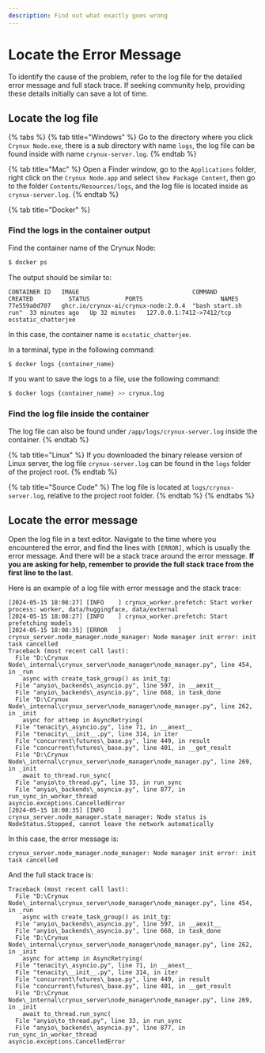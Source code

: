 ```yaml
---
description: Find out what exactly goes wrong
---
```


# Locate the Error Message

To identify the cause of the problem, refer to the log file for the detailed error message and full stack trace. If seeking community help, providing these details initially can save a lot of time.

## Locate the log file

{% tabs %}
{% tab title="Windows" %}
Go to the directory where you click `Crynux Node.exe`, there is a sub directory with name `logs`, the log file can be found inside with name `crynux-server.log`.
{% endtab %}

{% tab title="Mac" %}
Open a Finder window, go to the `Applications` folder, right click on the `Crynux Node.app`  and select `Show Package Content`, then go to the folder `Contents/Resources/logs`, and the log file is located inside as `crynux-server.log`.
{% endtab %}

{% tab title="Docker" %}
### Find the logs in the container output

Find the container name of the Crynux Node:

```bash
$ docker ps
```

The output should be similar to:

```
CONTAINER ID   IMAGE                                COMMAND              CREATED          STATUS          PORTS                      NAMES
77e559a0d707   ghcr.io/crynux-ai/crynux-node:2.0.4  "bash start.sh run"  33 minutes ago   Up 32 minutes   127.0.0.1:7412->7412/tcp   ecstatic_chatterjee
```

In this case, the container name is `ecstatic_chatterjee`.

In a terminal, type in the following command:

```bash
$ docker logs {container_name}
```

If you want to save the logs to a file, use the following command:

```bash
$ docker logs {container_name} >> crynux.log
```

### Find the log file inside the container

The log file can also be found under `/app/logs/crynux-server.log` inside the container.
{% endtab %}

{% tab title="Linux" %}
If you downloaded the binary release version of Linux server, the log file `crynux-server.log` can be found in the `logs` folder of the project root.
{% endtab %}

{% tab title="Source Code" %}
The log file is located at `logs/crynux-server.log`, relative to the project root folder.
{% endtab %}
{% endtabs %}

## Locate the error message

Open the log file in a text editor. Navigate to the time where you encountered the error, and find the lines with `[ERROR]`, which is usually the error message. And there will be a stack trace around the error message. **If you are asking for help, remember to provide the full stack trace from the first line to the last**.

Here is an example of a log file with error message and the stack trace:

```
[2024-05-15 18:08:27] [INFO    ] crynux_worker.prefetch: Start worker process: worker, data/huggingface, data/external
[2024-05-15 18:08:27] [INFO    ] crynux_worker.prefetch: Start prefetching models
[2024-05-15 18:08:35] [ERROR   ] crynux_server.node_manager.node_manager: Node manager init error: init task cancelled
Traceback (most recent call last):
  File "D:\Crynux Node\_internal\crynux_server\node_manager\node_manager.py", line 454, in _run
    async with create_task_group() as init_tg:
  File "anyio\_backends\_asyncio.py", line 597, in __aexit__
  File "anyio\_backends\_asyncio.py", line 668, in task_done
  File "D:\Crynux Node\_internal\crynux_server\node_manager\node_manager.py", line 262, in _init
    async for attemp in AsyncRetrying(
  File "tenacity\_asyncio.py", line 71, in __anext__
  File "tenacity\__init__.py", line 314, in iter
  File "concurrent\futures\_base.py", line 449, in result
  File "concurrent\futures\_base.py", line 401, in __get_result
  File "D:\Crynux Node\_internal\crynux_server\node_manager\node_manager.py", line 269, in _init
    await to_thread.run_sync(
  File "anyio\to_thread.py", line 33, in run_sync
  File "anyio\_backends\_asyncio.py", line 877, in run_sync_in_worker_thread
asyncio.exceptions.CancelledError
[2024-05-15 18:08:35] [INFO    ] crynux_server.node_manager.state_manager: Node status is NodeStatus.Stopped, cannot leave the network automatically
```

In this case, the error message is:

```
crynux_server.node_manager.node_manager: Node manager init error: init task cancelled
```

And the full stack trace is:

```
Traceback (most recent call last):
  File "D:\Crynux Node\_internal\crynux_server\node_manager\node_manager.py", line 454, in _run
    async with create_task_group() as init_tg:
  File "anyio\_backends\_asyncio.py", line 597, in __aexit__
  File "anyio\_backends\_asyncio.py", line 668, in task_done
  File "D:\Crynux Node\_internal\crynux_server\node_manager\node_manager.py", line 262, in _init
    async for attemp in AsyncRetrying(
  File "tenacity\_asyncio.py", line 71, in __anext__
  File "tenacity\__init__.py", line 314, in iter
  File "concurrent\futures\_base.py", line 449, in result
  File "concurrent\futures\_base.py", line 401, in __get_result
  File "D:\Crynux Node\_internal\crynux_server\node_manager\node_manager.py", line 269, in _init
    await to_thread.run_sync(
  File "anyio\to_thread.py", line 33, in run_sync
  File "anyio\_backends\_asyncio.py", line 877, in run_sync_in_worker_thread
asyncio.exceptions.CancelledError
```

